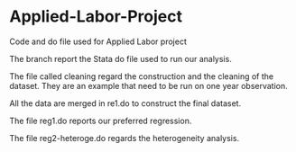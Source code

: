 # Applied-Labor-Project
Code and do file used for Applied Labor project

The branch report the Stata do file used to run our analysis.

The file called cleaning regard the construction and the cleaning of the dataset. They are an example that need to be run on one year observation.

All the data are merged in re1.do to construct the final dataset.

The file reg1.do reports our preferred regression.

The file reg2-heteroge.do regards the heterogeneity analysis.
